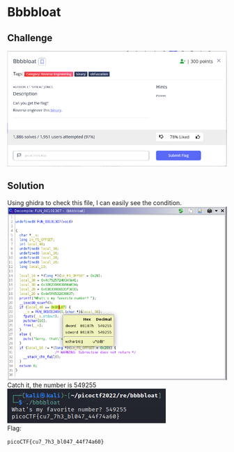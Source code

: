 # Bbbbloat

## Challenge
![alt text](https://github.com/TwentySick/CTF/blob/85fcb0b8ea4ad05ad0f8b9b864cf3133788b9567/PicoCTF/picoctf2022/reverse_engineering/bbbbloat/images/challenge.png)

## Solution
Using ghidra to check this file, I can easily see the condition.\
![alt text](https://github.com/TwentySick/CTF/blob/85fcb0b8ea4ad05ad0f8b9b864cf3133788b9567/PicoCTF/picoctf2022/reverse_engineering/bbbbloat/images/ghidra.png)\
Catch it, the number is 549255\
![alt text](https://github.com/TwentySick/CTF/blob/85fcb0b8ea4ad05ad0f8b9b864cf3133788b9567/PicoCTF/picoctf2022/reverse_engineering/bbbbloat/images/output.png)\
Flag:
```
picoCTF{cu7_7h3_bl047_44f74a60}
```
